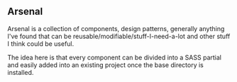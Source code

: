 Arsenal
---
Arsenal is a collection of components, design patterns, generally anything I've found that can be reusable/modifiable/stuff-I-need-a-lot and other stuff I think could be useful.

The idea here is that every component can be divided into a SASS partial and easily added into an existing project once the base directory is installed.
